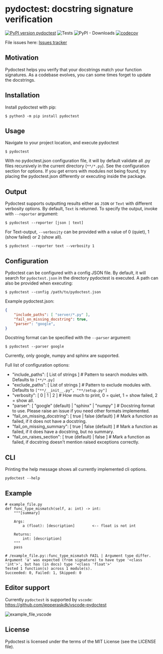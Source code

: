 pydoctest: docstring signature verification
=======================================
[![PyPI version pydoctest](https://badge.fury.io/py/pydoctest.svg)](https://pypi.python.org/pypi/pydoctest/)
![Tests](https://github.com/jepperaskdk/pydoctest/actions/workflows/python-package.yml/badge.svg)
![PyPI - Downloads](https://img.shields.io/pypi/dm/pydoctest)
[![codecov](https://codecov.io/gh/jepperaskdk/pydoctest/branch/main/graph/badge.svg?token=NSOW53NY9R)](https://codecov.io/gh/jepperaskdk/pydoctest)

File issues here: [Issues tracker](https://github.com/jepperaskdk/pydoctest/issues)

Motivation
------------

Pydoctest helps you verify that your docstrings match your function signatures.
As a codebase evolves, you can some times forget to update the docstrings.


Installation
-----------

Install pydoctest with pip:

    $ python3 -m pip install pydoctest

Usage
-----------
Navigate to your project location, and execute pydoctest

    $ pydoctest

With no pydoctest.json configuration file, it will by default validate all .py files recursively in the current directory (`**/*.py`). See the configuration section for options.
If you get errors with modules not being found, try placing the pydoctest.json differently or executing inside the package.

Output
----------
Pydoctest supports outputting results either as `JSON` or `Text` with different verbosity options. By default, `Text` is returned. To specify the output, invoke with `--reporter` argument:

    $ pydoctest --reporter [json | text]

For Text-output, `--verbosity` can be provided with a value of 0 (quiet), 1 (show failed) or 2 (show all).

    $ pydoctest --reporter text --verbosity 1
Configuration
-----------
Pydoctest can be configured with a config JSON file. By default, it will search for `pydoctest.json` in the directory pydoctest is executed. A path can also be provided when executing:

    $ pydoctest --config /path/to/pydoctest.json

Example pydoctest.json:

```json
{
    "include_paths": [ "server/*.py" ],
    "fail_on_missing_docstring": true,
    "parser": "google",
}
```

Docstring format can be specified with the `--parser` argument:

    $ pydoctest --parser google

Currently, only google, numpy and sphinx are supported.

Full list of configuration options:
- "include_paths": [ List of strings ]  # Pattern to search modules with. Defaults to `[**/*.py]`
- "exclude_paths": [ List of strings ]  # Pattern to exclude modules with. Defaults to `["**/__init__.py", "**/setup.py"]`
- "verbosity": [ 0 | 1 | 2 ]  # How much to print, 0 = quiet, 1 = show failed, 2 = show all.
- "parser": [ "google" (default) | "sphinx" | "numpy" ]  # Docstring format to use. Please raise an issue if you need other formats implemented.
- "fail_on_missing_docstring": [ true | false (default) ]  # Mark a function as failed, if it does not have a docstring.
- "fail_on_missing_summary": [ true | false (default) ]  # Mark a function as failed, if it does have a docstring, but no summary.
- "fail_on_raises_section": [ true (default) | false ]  # Mark a function as failed, if docstring doesn't mention raised exceptions correctly.

CLI
------------
Printing the help message shows all currently implemented cli options.
```
pydoctest --help
```

Example
-------
```
# example_file.py
def func_type_mismatch(self, a: int) -> int:
    """[summary]

    Args:
        a (float): [description]        <-- float is not int

    Returns:
        int: [description]
    """
    pass

# /example_file.py::func_type_mismatch FAIL | Argument type differ. Argument 'a' was expected (from signature) to have type '<class 'int'>', but has (in docs) type '<class 'float'>'
Tested 1 function(s) across 1 module(s).
Succeeded: 0, Failed: 1, Skipped: 0
```

Editor support
-------
Currently `pydoctest` is supported by `vscode`: https://github.com/jepperaskdk/vscode-pydoctest

![example_file_vscode](https://user-images.githubusercontent.com/10128260/162623354-b8596f89-f29b-467d-9376-ef9e2f277e7b.gif)

License
-------

Pydoctest is licensed under the terms of the MIT License (see the LICENSE file).
